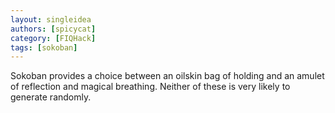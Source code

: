 ```yaml
---
layout: singleidea
authors: [spicycat]
category: [FIQHack]
tags: [sokoban]
---
```

Sokoban provides a choice between an oilskin bag of holding and an amulet of reflection and magical breathing. Neither of these is very likely to generate randomly.
